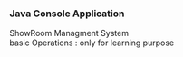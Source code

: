 <h3>Java Console Application</h3>
<p>
ShowRoom Managment System <br>
basic Operations :
only for learning purpose

</p>
